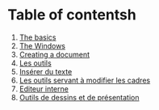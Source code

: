 # Table of contentsh

1. [The basics](basics-en.md)
2. [The Windows](windows-en.md)
3. [Creating a document](creating-documents-en.md)
4. [Les outils](tools-en.md)
5. [Insérer du texte]()
6. [Les outils servant à modifier les cadres]()
7. [Editeur interne]()
8. [Outils de dessins et de présentation]()
